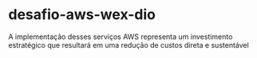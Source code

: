 # desafio-aws-wex-dio
A implementação desses serviços AWS representa um investimento estratégico que resultará em uma redução de custos direta e sustentável

